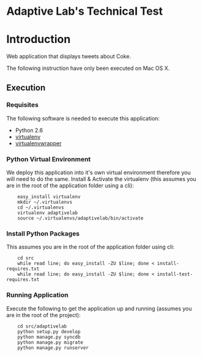 # Adaptive Lab's Technical Test #

# Introduction #
Web application that displays tweets about Coke.

The following instruction have only been executed on Mac OS X.

## Execution ##

### Requisites ###
The following software is needed to execute this application:
* Python 2.6
* [virtualenv](http://pypi.python.org/pypi/virtualenv>)
* [virtualenvwrapper](http://www.doughellmann.com/projects/virtualenvwrapper/)

### Python Virtual Environment ###
We deploy this application into it's own virtual environment therefore you will 
need to do the same. Install & Activate the virtualenv (this assumes you are in 
the root of the application folder using a cli):

        easy_install virtualenv
        mkdir ~/.virtualenvs
        cd ~/.virtualenvs
        virtualenv adaptivelab
        source ~/.virtualenvs/adaptivelab/bin/activate

### Install Python Packages ###
This assumes you are in the root of the application folder using cli:

        cd src
        while read line; do easy_install -ZU $line; done < install-requires.txt
        while read line; do easy_install -ZU $line; done < install-test-requires.txt
        
### Running Application ###
Execute the following to get the application up and running (assumes you are in 
the root of the project):

        cd src/adaptivelab
        python setup.py develop
        python manage.py syncdb
        python manage.py migrate
        python manage.py runserver
        